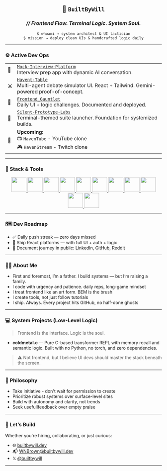 <div align="center">

<h2>🧠 <code>BuiltByWill</code></h2>
<h3><em>// Frontend Flow. Terminal Logic. System Soul.</em></h3>
<p>
<code>$ whoami → system architect & UI tactician</code><br/>
<code>$ mission → deploy clean UIs & handcrafted logic daily</code>
</p>

</div>


---

### ⚙️ Active Dev Ops

<div align="center">

  <table>
    <tr>
      <td><strong>💼</strong></td>
      <td><a href="https://github.com/builtbywilldev/haven-interview"><code>Mock-Interview-Platform</code></a><br/>Interview prep app with dynamic AI conversation.</td>
    </tr>
    <tr>
      <td><strong>⚔️</strong></td>
      <td><a href="https://github.com/builtbywilldev/haven-table"><code>Havent-Table</code></a><br/>Multi-agent debate simulator UI. React + Tailwind. Gemini-powered proof-of-concept.</td>
    </tr>
    <tr>
      <td><strong>🧪</strong></td>
      <td><a href="https://github.com/builtbywilldev/frontend__Gauntlet"><code>Frontend_Gauntlet</code></a><br/>Daily UI + logic challenges. Documented and deployed.</td>
    </tr>
    <tr>
      <td><strong>🧵</strong></td>
      <td><a href="https://github.com/builtbywilldev/silent-prototype"><code>Silent-Prototype-Labs</code></a><br/>Terminal-themed suite launcher. Foundation for systemized builds.</td>
    </tr>
    <tr>
      <td><strong>🔮</strong></td>
      <td>
        <strong>Upcoming:</strong><br/>
        📺 <code>HavenTube</code> - YouTube clone<br/>
        🎮 <code>HavenStream</code> - Twitch clone
      </td>
    </tr>
  </table>

</div>

---

### 🧰 Stack & Tools

<div align="center">

  <a href="https://developer.mozilla.org/en-US/docs/Web/HTML" title="HTML5">
    <img src="https://skillicons.dev/icons?i=html" height="48" />
  </a>
  <a href="https://developer.mozilla.org/en-US/docs/Web/CSS" target="_blank" title="CSS3">
    <img src="https://skillicons.dev/icons?i=css" height="48" />
  </a>
  <a href="https://developer.mozilla.org/en-US/docs/Web/JavaScript" target="_blank" title="JavaScript">
    <img src="https://skillicons.dev/icons?i=js" height="48" />
  </a>
  <a href="https://react.dev/" title="React.js">
    <img src="https://skillicons.dev/icons?i=react" target="_blank" height="48" />
  </a>
  <a href="https://nextjs.org/" title="Next.js">
    <img src="https://skillicons.dev/icons?i=nextjs" target="_blank" height="48" />
  </a>
  <a href="https://tailwindcss.com/" title="Tailwind CSS">
    <img src="https://skillicons.dev/icons?i=tailwind" target="_blank" height="48" />
  </a>
  <a href="https://nodejs.org/" title="Node.js">
    <img src="https://skillicons.dev/icons?i=nodejs" target="_blank" height="48" />
  </a>
  <a href="https://git-scm.com/" title="Git">
    <img src="https://skillicons.dev/icons?i=git" target="_blank" height="48" />
  </a>
  <a href="https://github.com/" title="GitHub">
    <img src="https://skillicons.dev/icons?i=github" target="_blank" height="48" />
  </a>
  <a href="https://code.visualstudio.com/" title="VS Code">
    <img src="https://skillicons.dev/icons?i=vscode" target="_blank" height="48" />
  </a>
  <a href="https://figma.com/" title="Figma">
    <img src="https://skillicons.dev/icons?i=figma" target="_blank" height="48" />
  </a>

</div>

---

### 🗺️ Dev Roadmap

- ✅ Daily push streak — zero days missed
- 🚢 Ship React platforms — with full UI + auth + logic
- 🧾 Document journey in public: LinkedIn, GitHub, Reddit

---

### 👨‍💻 About Me

- First and foremost, I’m a father. I build systems — but I’m raising a family.
- I code with urgency and patience. daily reps, long-game mindset
- I treat frontend like an art form. BEM is the brush
- I create tools, not just follow tutorials
- I ship. Always. Every project hits GitHub, no half-done ghosts
---

### 💻 System Projects (Low-Level Logic)

> Frontend is the interface. Logic is the soul.

- **coldmetal.c** — Pure C-based transformer REPL with memory recall and semantic logic. Built with no Python, no torch, and zero dependencies.  
> ⚠️ Not frontend, but I believe UI devs should master the stack beneath the screen.

---

### 🧠 Philosophy

- Take initiative - don't wait for permission to create
- Prioritize robust systems over surface-level sites
- Build with autonomy and clarity, not trends
- Seek usefullfeedback over empty praise

---

### 🔗 Let’s Build

Whether you're hiring, collaborating, or just curious:

- 🌐 [builtbywill.dev](https://www.builtbywill.dev)
- 📬 [WNBrown@builtbywill.dev](mailto:WNBrown@builtbywill.dev)
- 𝕏 [@builtbywill](https://x.com/builtbywill)

---

<!---
builtbywilldev/builtbywilldev is a ✨ special ✨ repository because its `README.md` appears on your GitHub profile.
You can click the Preview link to see it live.
--->
